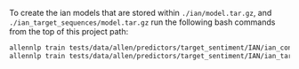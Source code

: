 To create the ian models that are stored within `./ian/model.tar.gz`, and `./ian_target_sequences/model.tar.gz` run the following bash commands from the top of this project path:
``` bash
allennlp train tests/data/allen/predictors/target_sentiment/IAN/ian_config.jsonnet -s tests/data/allen/predictors/target_sentiment/IAN/ian --include-package target_extraction
allennlp train tests/data/allen/predictors/target_sentiment/IAN/ian_target_sequences.jsonnet -s tests/data/allen/predictors/target_sentiment/IAN/ian_target_sequences --include-package target_extraction
```